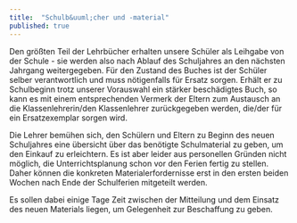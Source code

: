 ```yaml
---
title:  "Schulb&uuml;cher und -material"
published: true
---
```



Den gr&ouml;&szlig;ten Teil der Lehrb&uuml;cher erhalten unsere Sch&uuml;ler als Leihgabe von der Schule - sie werden also nach Ablauf des Schuljahres an den n&auml;chsten Jahrgang weitergegeben. F&uuml;r den Zustand des Buches ist der Sch&uuml;ler selber verantwortlich und muss n&ouml;tigenfalls f&uuml;r Ersatz sorgen. Erh&auml;lt er zu Schulbeginn trotz unserer Vorauswahl ein st&auml;rker besch&auml;digtes Buch, so kann es mit einem entsprechenden Vermerk der Eltern zum Austausch an die Klassenlehrerin/den Klassenlehrer zur&uuml;ckgegeben werden, die/der f&uuml;r ein Ersatzexemplar sorgen wird. 

Die Lehrer bem&uuml;hen sich, den Sch&uuml;lern und Eltern zu Beginn des neuen Schuljahres eine &uuml;bersicht &uuml;ber das ben&ouml;tigte Schulmaterial zu geben, um den Einkauf zu erleichtern. Es ist aber leider aus personellen Gr&uuml;nden nicht m&ouml;glich, die Unterrichtsplanung schon vor den Ferien fertig zu stellen. Daher k&ouml;nnen die konkreten Materialerfordernisse erst in den ersten beiden Wochen nach Ende der Schulferien mitgeteilt werden. 

Es sollen dabei einige Tage Zeit zwischen der Mitteilung und dem Einsatz des neuen Materials liegen, um Gelegenheit zur Beschaffung zu geben.
